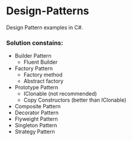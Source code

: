 # Design-Patterns
Design Pattern examples in C#.

### Solution constains:
- Builder Pattern
  - Fluent Builder
- Factory Pattern
  - Factory method
  - Abstract factory
- Prototype Pattern
  - IClonable (not recommended)
  - Copy Constructors (better than IClonable)
- Composite Pattern
- Decorator Pattern
- Flyweight Pattern
- Singleton Pattern
- Strategy Pattern
